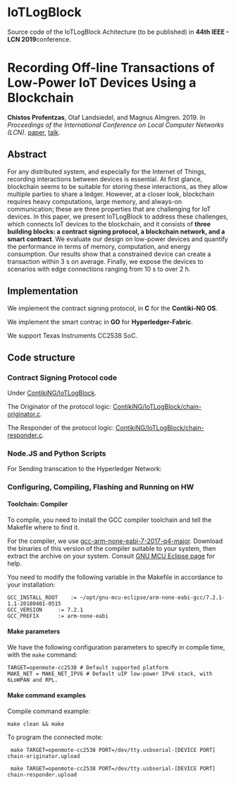# IoTLogBlock 
Source code of the IoTLogBlock Achitecture (to be published) in <b>44th IEEE - LCN 2019</b>conference.
# Recording Off-line Transactions of Low-Power IoT Devices Using a Blockchain
<b>Chistos Profentzas</b>, Olaf Landsiedel, and Magnus Almgren. 2019. 
_In Proceedings of the International Conference on Local Computer Networks (LCN)_.
[paper](https://research.chalmers.se/en/publication/511927), [talk](./.pdf).

## Abstract

For any distributed system, and especially for the Internet of Things, recording interactions between devices is essential. 
At first glance, blockchain seems to be suitable for storing these interactions, as they allow multiple parties to share a ledger. 
However, at a closer look, blockchain requires heavy computations, large memory, and always-on communication; these are three properties that are challenging for IoT devices. 
In this paper, we present IoTLogBlock to address these challenges, which connects IoT devices to the blockchain, and it consists of <b>three building blocks: a contract signing protocol, a blockchain network, and a smart contract</b>. We evaluate our design on low-power devices and quantify the performance in terms of memory, computation, and energy consumption. Our results show that a constrained device can create a transaction within 3 s on average. Finally, we expose the devices to scenarios with edge connections ranging from 10 s to over 2 h.

## Implementation

We implement the contract signing protocol, in <b>C</b> for the <b>Contiki-NG OS</b>.

We implement the smart contrac in <b>GO</b> for <b>Hyperledger-Fabric</b>.  

We support Texas Instruments CC2538 SoC.

## Code structure

### Contract Signing Protocol code
Under [ContikiNG/IoTLogBlock](./ContikiNG/IoTLogBlock/).

The Originator of the protocol logic: [ContikiNG/IoTLogBlock/chain-originator.c](./ContikiNG/IoTLogBlock/chain-originator.c). 

The Responder of the protocol logic: [ContikiNG/IoTLogBlock/chain-responder.c](./ContikiNG/IoTLogBlock/chain-responder.c]). 


### Node.JS and Python Scripts
For Sending transcation to the Hyperledger Network:

### Configuring, Compiling, Flashing and Running on HW

#### Toolchain: Compiler
To compile, you need to install the GCC compiler toolchain and tell the Makefile where to find it.

<!-- We use [gcc-arm-none-eabi-7-2017-q4-major](https://developer.arm.com/open-source/gnu-toolchain/gnu-rm/downloads) -->
For the compiler, we use [gcc-arm-none-eabi-7-2017-q4-major](https://github.com/gnu-mcu-eclipse/arm-none-eabi-gcc/releases).
Download the binaries of this version of the compiler suitable to your system, then extract the archive on your system.
Consult [GNU MCU Eclipse page](https://gnu-mcu-eclipse.github.io/toolchain/arm/install/) for help.

You need to modify the following variable in the Makefile in accordance to your installation:
```
GCC_INSTALL_ROOT	:= ~/opt/gnu-mcu-eclipse/arm-none-eabi-gcc/7.2.1-1.1-20180401-0515
GCC_VERSION		:= 7.2.1
GCC_PREFIX		:= arm-none-eabi
```

#### Make parameters
We have the following configuration parameters to specify in compile time, with the `make` command:
```
TARGET=openmote-cc2538 # Default supported platform
MAKE_NET = MAKE_NET_IPV6 # Default uIP low-power IPv6 stack, with 6LoWPAN and RPL.

```

#### Make command examples
Compile command example:
```
make clean && make  
```

To program the connected mote:
```
 make TARGET=openmote-cc2538 PORT=/dev/tty.usbserial-[DEVICE PORT] chain-originator.upload
 
 make TARGET=openmote-cc2538 PORT=/dev/tty.usbserial-[DEVICE PORT] chain-responder.upload
```
